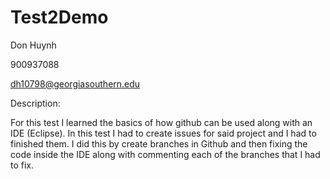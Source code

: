 # Test2Demo
Don Huynh

900937088

dh10798@georgiasouthern.edu

Description:

  For this test I learned the basics of how github can be used along with an IDE (Eclipse). In this test I had to create issues for said project and I had to finished them. I did this by create branches in Github and then fixing the code inside the IDE along with commenting each of the branches that I had to fix.
